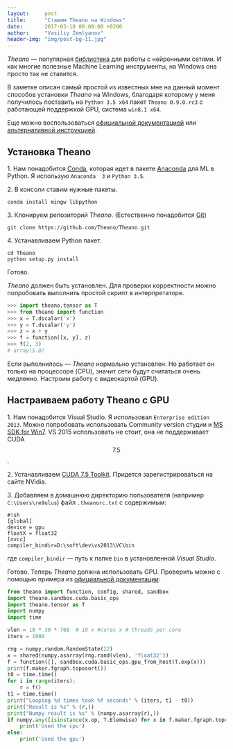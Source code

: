 ```yaml
---
layout:     post
title:      "Ставим Theano на Windows"
date:       2017-03-10 00:00:00 +0200
author:     "Vasiliy Zemlyanov"
header-img: "img/post-bg-11.jpg"
---
```


*Theano* — популярная [библиотека](http://deeplearning.net/software/theano/) для работы с нейронными сетями. И как многие полезные Machine Learning инструменты, на Windows она просто так не ставится.

В заметке описан самый простой из известных мне на данный момент способов установки *Theano* на Windows, благодаря которому у меня получилось поставить на `Python 3.5 x64` пакет `Theano 0.9.0.rc3` с работающей поддержкой GPU, система `win8.1 x64`.

Еще можно воспользоваться [официальной документацией](http://deeplearning.net/software/theano/install.html) или [альтернативной инструкцией](https://github.com/Theano/Theano/issues/5348).

## Установка Theano

1\. Нам понадобится [Conda](https://conda.io/docs/intro.html), которая идет в пакете [Anaconda](https://www.continuum.io/downloads) для ML в Python. Я использую `Anaconda  3` и `Python 3.5`.

2\. В консоли ставим нужные пакеты.

```
conda install mingw libpython
```

3\. Клонируем репозиторий *Theano*. (Естественно понадобится [Git](https://git-scm.com))

```
git clone https://github.com/Theano/Theano.git
```

4\. Устанавливаем Python пакет.

```
cd Theano
python setup.py install
```

Готово.

*Theano* должен быть установлен. Для проверки корректности можно попробовать выполнить простой скрипт в интерпретаторе.

```python
>>> import theano.tensor as T
>>> from theano import function
>>> x = T.dscalar('x')
>>> y = T.dscalar('y')
>>> z = x + y
>>> f = function([x, y], z)
>>> f(2, 3)
# array(5.0)
```

Если выполнилось — *Theano* нормально установлен. Но работает он только на процессоре (CPU), значит сети будут считаться очень медленно. Настроим работу с видеокартой (GPU).

## Настраиваем работу Theano с GPU

1\. Нам понадобится Visual Studio. Я использовал `Enterprise edition 2013`.
Можно попробовать использовать Community version студии и [MS SDK for Win7](https://www.microsoft.com/en-us/download/details.aspx?id=8279).
VS 2015 использовать не стоит, она не поддерживает CUDA $$7.5$$.

2\. Устанавливаем [CUDA 7.5 Toolkit](https://developer.nvidia.com/cuda-75-downloads-archive). Придется зарегистрироваться на сайте NVidia.

3\. Добавляем в домашнюю директорию пользователя (например `C:\Users\re9ulus`) файл `.theanorc.txt` с содержимым:

```
#!sh
[global]
device = gpu
floatX = float32
[nvcc]
compiler_bindir=D:\soft\dev\vs2013\VC\bin
```

где `compiler_bindir` — путь к папке `bin` в установленной *Visual Studio*.

Готово. Теперь *Theano* должна использовать GPU. Проверить можно с помощью примера из [официальной документации](http://deeplearning.net/software/theano/tutorial/using_gpu.html):

```python
from theano import function, config, shared, sandbox
import theano.sandbox.cuda.basic_ops
import theano.tensor as T
import numpy
import time

vlen = 10 * 30 * 768  # 10 x #cores x # threads per core
iters = 1000

rng = numpy.random.RandomState(22)
x = shared(numpy.asarray(rng.rand(vlen), 'float32'))
f = function([], sandbox.cuda.basic_ops.gpu_from_host(T.exp(x)))
print(f.maker.fgraph.toposort())
t0 = time.time()
for i in range(iters):
    r = f()
t1 = time.time()
print("Looping %d times took %f seconds" % (iters, t1 - t0))
print("Result is %s" % (r,))
print("Numpy result is %s" % (numpy.asarray(r),))
if numpy.any([isinstance(x.op, T.Elemwise) for x in f.maker.fgraph.toposort()]):
    print('Used the cpu')
else:
    print('Used the gpu')
```
